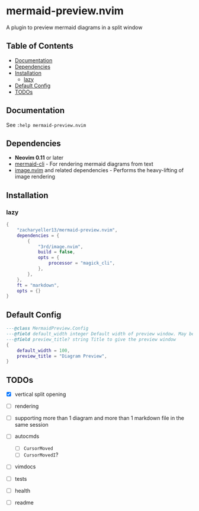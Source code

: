 # mermaid-preview.nvim

A plugin to preview mermaid diagrams in a split window

## Table of Contents
<!-- mtoc-start -->

* [Documentation](#documentation)
* [Dependencies](#dependencies)
* [Installation](#installation)
  * [lazy](#lazy)
* [Default Config](#default-config)
* [TODOs](#todos)

<!-- mtoc-end -->
## Documentation

See `:help mermaid-preview.nvim`

## Dependencies

- **Neovim 0.11** or later
- [mermaid-cli](https://github.com/mermaid-js/mermaid-cli) - For rendering mermaid diagrams from text
- [image.nvim](https://github.com/3rd/image.nvim) and related dependencies - Performs the heavy-lifting of image rendering

## Installation

### lazy

```lua
{
    "zacharyeller13/mermaid-preview.nvim",
    dependencies = {
        {
            "3rd/image.nvim",
            build = false,
            opts = {
                processor = "magick_cli",
            },
        },
    },
    ft = "markdown",
    opts = {}
}
```

## Default Config

```lua
---@class MermaidPreview.Config
---@field default_width integer Default width of preview window. May be overwritten by vim.o.columns
---@field preview_title? string Title to give the preview window
{
    default_width = 100,
    preview_title = "Diagram Preview",
}
```


## TODOs

- [x] vertical split opening
- [ ] rendering
- [ ] supporting more than 1 diagram and more than 1 markdown file in the same session
- [ ] autocmds
    - [ ] `CursorMoved`
    - [ ] `CursorMovedI`?
- [ ] vimdocs
- [ ] tests
- [ ] health
- [ ] readme

